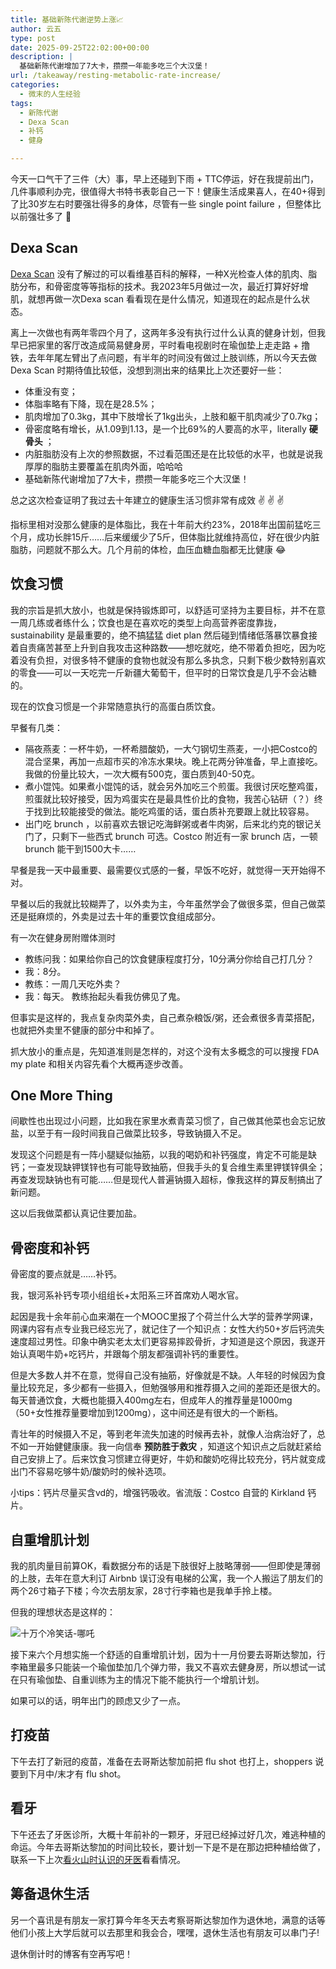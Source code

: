 ```yaml
---
title: 基础新陈代谢逆势上涨📈
author: 云五
type: post
date: 2025-09-25T22:02:00+00:00
description: |
  基础新陈代谢增加了7大卡，攒攒一年能多吃三个大汉堡！
url: /takeaway/resting-metabolic-rate-increase/
categories:
  - 微末的人生经验
tags:
  - 新陈代谢
  - Dexa Scan
  - 补钙
  - 健身

---
```



今天一口气干了三件（大）事，早上还碰到下雨 + TTC停运，好在我提前出门，几件事顺利办完，很值得大书特书表彰自己一下！健康生活成果喜人，在40+得到了比30岁左右时要强壮得多的身体，尽管有一些 single point failure ，但整体比以前强壮多了 💪

## Dexa Scan 

[Dexa Scan](https://en.wikipedia.org/wiki/Dual-energy_X-ray_absorptiometry) 没有了解过的可以看维基百科的解释，一种X光检查人体的肌肉、脂肪分布，和骨密度等等指标的技术。我2023年5月做过一次，最近打算好好增肌，就想再做一次Dexa scan 看看现在是什么情况，知道现在的起点是什么状态。

离上一次做也有两年零四个月了，这两年多没有执行过什么认真的健身计划，但我早已把家里的客厅改造成简易健身房，平时看电视剧时在瑜伽垫上走走路 + 撸铁，去年年尾左臂出了点问题，有半年的时间没有做过上肢训练，所以今天去做 Dexa Scan 时期待值比较低，没想到测出来的结果比上次还要好一些：
- 体重没有变；
- 体脂率略有下降，现在是28.5%；
- 肌肉增加了0.3kg，其中下肢增长了1kg出头，上肢和躯干肌肉减少了0.7kg；
- 骨密度略有增长，从1.09到1.13，是一个比69%的人要高的水平，literally **硬骨头** ；
- 内脏脂肪没有上次的参照数据，不过看范围还是在比较低的水平，也就是说我厚厚的脂肪主要覆盖在肌肉外面，哈哈哈
- 基础新陈代谢增加了7大卡，攒攒一年能多吃三个大汉堡！

总之这次检查证明了我过去十年建立的健康生活习惯非常有成效 ✌️ ✌️ ✌️ 

指标里相对没那么健康的是体脂比，我在十年前大约23%，2018年出国前猛吃三个月，成功长胖15斤……后来缓缓少了5斤，但体脂比就维持高位，好在很少内脏脂肪，问题就不那么大。几个月前的体检，血压血糖血脂都无比健康 😂 

## 饮食习惯

我的宗旨是抓大放小，也就是保持锻炼即可，以舒适可坚持为主要目标，并不在意一周几练或者练什么；饮食也是在喜欢吃的类型上向高营养密度靠拢，sustainability 是最重要的，绝不搞猛猛 diet plan 然后碰到情绪低落暴饮暴食接着自责痛苦甚至上升到自我攻击这种路数——想吃就吃，绝不带着负担吃，因为吃着没有负担，对很多特不健康的食物也就没有那么多执念，只剩下极少数特别喜欢的零食——可以一天吃完一斤新疆大葡萄干，但平时的日常饮食是几乎不会沾糖的。

现在的饮食习惯是一个非常随意执行的高蛋白质饮食。

早餐有几类：
- 隔夜燕麦：一杯牛奶，一杯希腊酸奶，一大勺钢切生燕麦，一小把Costco的混合坚果，再加一点超市买的冷冻水果块。晚上花两分钟准备，早上直接吃。我做的份量比较大，一次大概有500克，蛋白质到40-50克。
- 煮小馄饨。如果煮小馄饨的话，就会另外加吃三个煎蛋。我很讨厌吃整鸡蛋，煎蛋就比较好接受，因为鸡蛋实在是最具性价比的食物，我苦心钻研（？）终于找到比较能接受的做法。能吃鸡蛋的话，蛋白质补充要跟上就比较容易。
- 出门吃 brunch ，以前喜欢去银记吃海鲜粥或者牛肉粥，后来北约克的银记关门了，只剩下一些西式 brunch 可选。Costco 附近有一家 brunch 店，一顿 brunch 能干到1500大卡……

早餐是我一天中最重要、最需要仪式感的一餐，早饭不吃好，就觉得一天开始得不对。

早餐以后的我就比较糊弄了，以外卖为主，今年虽然学会了做很多菜，但自己做菜还是挺麻烦的，外卖是过去十年的重要饮食组成部分。

有一次在健身房附赠体测时
- 教练问我：如果给你自己的饮食健康程度打分，10分满分你给自己打几分？
- 我：8分。
- 教练：一周几天吃外卖？
- 我：每天。
教练抬起头看我仿佛见了鬼。

但事实是这样的，我点复杂肉菜外卖，自己煮杂粮饭/粥，还会煮很多青菜搭配，也就把外卖里不健康的部分中和掉了。

抓大放小的重点是，先知道准则是怎样的，对这个没有太多概念的可以搜搜 FDA my plate 和相关内容先看个大概再逐步改善。

## One More Thing

间歇性也出现过小问题，比如我在家里水煮青菜习惯了，自己做其他菜也会忘记放盐，以至于有一段时间我自己做菜比较多，导致钠摄入不足。

发现这个问题是有一阵小腿疑似抽筋，以我的喝奶和补钙强度，肯定不可能是缺钙；一查发现缺钾镁锌也有可能导致抽筋，但我手头的复合维生素里钾镁锌俱全；再查发现缺钠也有可能……但是现代人普遍钠摄入超标，像我这样的算反制搞出了新问题。

这以后我做菜都认真记住要加盐。

## 骨密度和补钙

骨密度的要点就是……补钙。

我，银河系补钙专项小组组长+太阳系三环首席劝人喝水官。

起因是我十余年前心血来潮在一个MOOC里报了个荷兰什么大学的营养学网课，网课内容有点专业我已经忘光了，就记住了一个知识点：女性大约50+岁后钙流失速度超过男性。印象中确实老太太们更容易摔跤骨折，才知道是这个原因，我遂开始认真喝牛奶+吃钙片，并跟每个朋友都强调补钙的重要性。

但是大多数人并不在意，觉得自己没有抽筋，好像就是不缺。人年轻的时候因为食量比较充足，多少都有一些摄入，但勉强够用和推荐摄入之间的差距还是很大的。每天普通饮食，大概也能摄入400mg左右，但成年人的推荐量是1000mg（50+女性推荐量要增加到1200mg），这中间还是有很大的一个断档。

青壮年的时候摄入不足，等到老年流失加速的时候再去补，就像人治病治好了，总不如一开始健健康康。我一向信奉 **预防胜于救灾** ，知道这个知识点之后就赶紧给自己安排上了。后来饮食习惯建立得更好，牛奶和酸奶吃得比较充分，钙片就变成出门不容易吃够牛奶/酸奶时的候补选项。

小tips：钙片尽量买含vd的，增强钙吸收。省流版：Costco 自营的 Kirkland 钙片。

## 自重增肌计划

我的肌肉量目前算OK，看数据分布的话是下肢很好上肢略薄弱——但即使是薄弱的上肢，去年在意大利订 Airbnb 误订没有电梯的公寓，我一个人搬运了朋友们的两个26寸箱子下楼；今次去朋友家，28寸行李箱也是我单手拎上楼。

但我的理想状态是这样的：

![十万个冷笑话-哪吒](https://media.go5.dev/go5media/media_attachments/files/115/268/099/187/222/888/original/26d84d37e3ec2cda.png)

接下来六个月想实施一个舒适的自重增肌计划，因为十一月份要去哥斯达黎加，行李箱里最多只能装一个瑜伽垫加几个弹力带，我又不喜欢去健身房，所以想试一试在只有瑜伽垫、自重训练为主的情况下能不能执行一个增肌计划。

如果可以的话，明年出门的顾虑又少了一点。

## 打疫苗


下午去打了新冠的疫苗，准备在去哥斯达黎加前把 flu shot 也打上，shoppers 说要到下月中/末才有 flu shot。

## 看牙

下午还去了牙医诊所，大概十年前补的一颗牙，牙冠已经掉过好几次，难逃种植的命运。今年去哥斯达黎加的时间比较长，要计划一下是不是在那边把种植给做了，联系一下上次[看火山时认识的牙医](/roam/costa-rica-6-weeks/)看看情况。

## 筹备退休生活

另一个喜讯是有朋友一家打算今年冬天去考察哥斯达黎加作为退休地，满意的话等他们小孩上大学后就可以去那里和我会合，嘿嘿，退休生活也有朋友可以串门子!

退休倒计时的博客有空再写吧！



